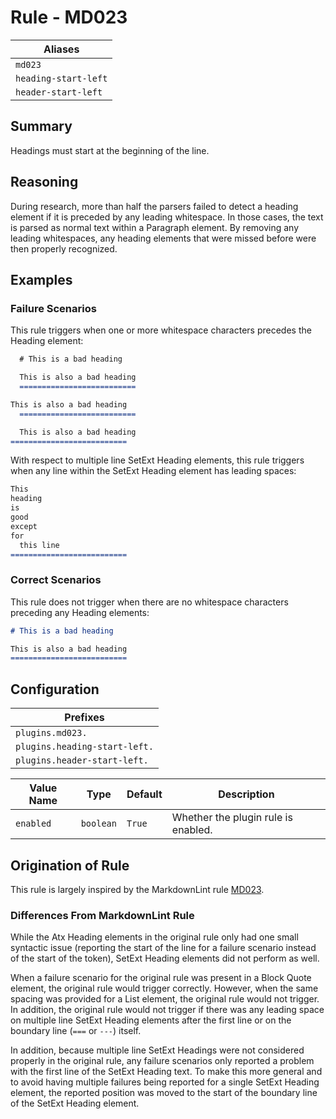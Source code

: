# Rule - MD023

| Aliases |
| --- |
| `md023` |
| `heading-start-left` |
| `header-start-left` |

## Summary

Headings must start at the beginning of the line.

## Reasoning

During research, more than half the parsers failed to detect a heading element
if it is preceded by any leading whitespace.  In those cases, the text is
parsed as normal text within a Paragraph element.  By removing any leading
whitespaces, any heading elements that were missed before were then properly
recognized.

## Examples

### Failure Scenarios

This rule triggers when one or more whitespace characters precedes
the Heading element:

```Markdown
  # This is a bad heading

  This is also a bad heading
  ==========================

This is also a bad heading
  ==========================

  This is also a bad heading
==========================
```

With respect to multiple line SetExt Heading elements, this rule triggers
when any line within the SetExt Heading element has leading spaces:

```Markdown
This
heading
is
good
except
for
  this line
==========================
```

### Correct Scenarios

This rule does not trigger when there are no whitespace characters
preceding any Heading elements:

```Markdown
# This is a bad heading

This is also a bad heading
==========================
```

## Configuration

| Prefixes |
| --- |
| `plugins.md023.` |
| `plugins.heading-start-left.` |
| `plugins.header-start-left.` |

| Value Name | Type | Default | Description |
| -- | -- | -- | -- |
| `enabled` | `boolean` | `True` | Whether the plugin rule is enabled. |

## Origination of Rule

This rule is largely inspired by the MarkdownLint rule
[MD023](https://github.com/DavidAnson/markdownlint/blob/master/doc/Rules.md#md023---headings-must-start-at-the-beginning-of-the-line).

### Differences From MarkdownLint Rule

While the Atx Heading elements in the original rule only had one
small syntactic issue (reporting the start of the line for a failure
scenario instead of the start of the token), SetExt Heading elements
did not perform as well.

When a failure scenario for the original rule was present in a
Block Quote element, the original rule would trigger correctly.
However, when the same spacing was provided for a List element,
the original rule would not trigger.  In addition, the original
rule would not trigger if there was any leading space on multiple
line SetExt Heading elements after the first line or on the
boundary line (`===` or `---`) itself.

In addition, because multiple line SetExt Headings were not
considered properly in the original rule, any failure scenarios
only reported a problem with the first line of the SetExt Heading
text.  To make this more general and to avoid having multiple
failures being reported for a single SetExt Heading element,
the reported position was moved to the start of the boundary
line of the SetExt Heading element.
